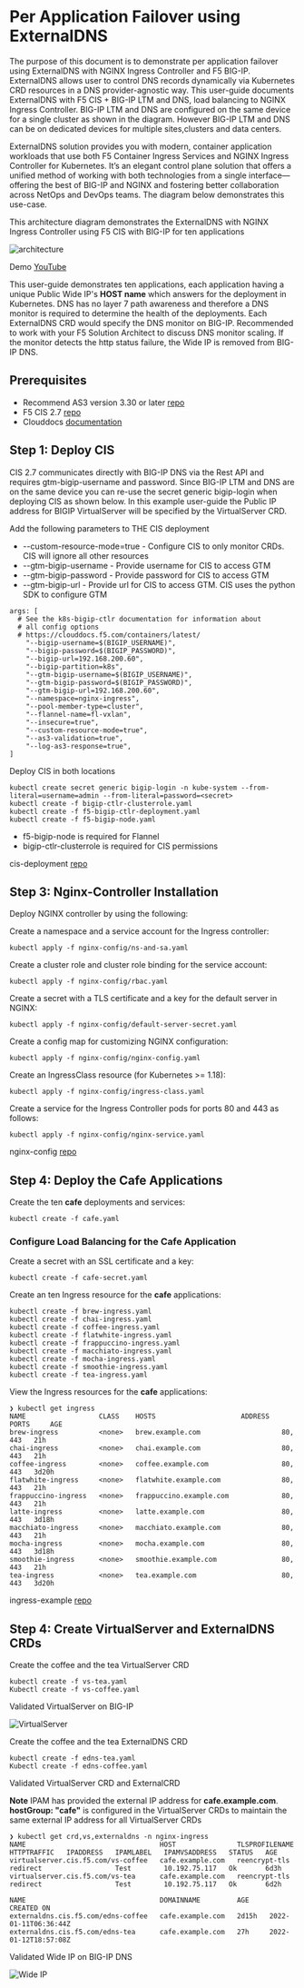 # Per Application Failover using ExternalDNS

The purpose of this document is to demonstrate per application failover using ExternalDNS with NGINX Ingress Controller and F5 BIG-IP. ExternalDNS allows user to control DNS records dynamically via Kubernetes CRD resources in a DNS provider-agnostic way. This user-guide documents ExternalDNS with F5 CIS + BIG-IP LTM and DNS, load balancing to NGINX Ingress Controller. BIG-IP LTM and DNS are configured on the same device for a single cluster as shown in the diagram. However BIG-IP LTM and DNS can be on dedicated devices for multiple sites,clusters and data centers. 

ExternalDNS solution provides you with modern, container application workloads that use both F5 Container Ingress Services and NGINX Ingress Controller for Kubernetes. It’s an elegant control plane solution that offers a unified method of working with both technologies from a single interface—offering the best of BIG-IP and NGINX and fostering better collaboration across NetOps and DevOps teams. The diagram below demonstrates this use-case.

This architecture diagram demonstrates the ExternalDNS with NGINX Ingress Controller using F5 CIS with BIG-IP for ten applications

![architecture](https://github.com/mdditt2000/kubernetes-1-19/blob/master/cis%202.7.1/per-application-failover/diagram/2022-01-31_14-03-56.png)

Demo [YouTube]()

This user-guide demonstrates ten applications, each application having a unique Public Wide IP's **HOST name** which answers for the deployment in Kubernetes. DNS has no layer 7 path awareness and therefore a DNS monitor is required to determine the health of the deployments. Each ExternalDNS CRD would specify the DNS monitor on BIG-IP. Recommended to work with your F5 Solution Architect to discuss DNS monitor scaling. If the monitor detects the http status failure, the Wide IP is removed from BIG-IP DNS.

## Prerequisites

* Recommend AS3 version 3.30 or later [repo](https://github.com/F5Networks/f5-appsvcs-extension/releases/tag/v3.30.0)
* F5 CIS 2.7 [repo](https://github.com/F5Networks/k8s-bigip-ctlr/releases/tag/v2.7.0)
* Clouddocs [documentation](https://clouddocs.f5.com/containers/latest/userguide/crd/externaldns.html)

## Step 1: Deploy CIS

CIS 2.7 communicates directly with BIG-IP DNS via the Rest API and requires gtm-bigip-username and password. Since BIG-IP LTM and DNS are on the same device you can re-use the secret generic bigip-login when deploying CIS as shown below. In this example user-guide the Public IP address for BIGIP VirtualServer will be specified by the VirtualServer CRD. 

Add the following parameters to THE CIS deployment

* --custom-resource-mode=true - Configure CIS to only monitor CRDs. CIS will ignore all other resources
* --gtm-bigip-username - Provide username for CIS to access GTM
* --gtm-bigip-password - Provide password for CIS to access GTM
* --gtm-bigip-url - Provide url for CIS to access GTM. CIS uses the python SDK to configure GTM

```
args: [
  # See the k8s-bigip-ctlr documentation for information about
  # all config options
  # https://clouddocs.f5.com/containers/latest/
    "--bigip-username=$(BIGIP_USERNAME)",
    "--bigip-password=$(BIGIP_PASSWORD)",
    "--bigip-url=192.168.200.60",
    "--bigip-partition=k8s",
    "--gtm-bigip-username=$(BIGIP_USERNAME)",
    "--gtm-bigip-password=$(BIGIP_PASSWORD)",
    "--gtm-bigip-url=192.168.200.60",
    "--namespace=nginx-ingress",
    "--pool-member-type=cluster",
    "--flannel-name=fl-vxlan",
    "--insecure=true",
    "--custom-resource-mode=true",
    "--as3-validation=true",
    "--log-as3-response=true",
]
```

Deploy CIS in both locations

```
kubectl create secret generic bigip-login -n kube-system --from-literal=username=admin --from-literal=password=<secret>
kubectl create -f bigip-ctlr-clusterrole.yaml
kubectl create -f f5-bigip-ctlr-deployment.yaml
kubectl create -f f5-bigip-node.yaml
```
- f5-bigip-node is required for Flannel
- bigip-ctlr-clusterrole is required for CIS permissions 

cis-deployment [repo](https://github.com/mdditt2000/kubernetes-1-19/tree/master/cis%202.7.1/per-application-failover/cis/cis-deployment)

## Step 3: Nginx-Controller Installation

Deploy NGINX controller by using the following:

Create a namespace and a service account for the Ingress controller:
   
    kubectl apply -f nginx-config/ns-and-sa.yaml
   
Create a cluster role and cluster role binding for the service account:
   
    kubectl apply -f nginx-config/rbac.yaml
   
Create a secret with a TLS certificate and a key for the default server in NGINX:

    kubectl apply -f nginx-config/default-server-secret.yaml
    
Create a config map for customizing NGINX configuration:

    kubectl apply -f nginx-config/nginx-config.yaml
    
Create an IngressClass resource (for Kubernetes >= 1.18):  
    
    kubectl apply -f nginx-config/ingress-class.yaml
  
Create a service for the Ingress Controller pods for ports 80 and 443 as follows:

    kubectl apply -f nginx-config/nginx-service.yaml

nginx-config [repo](https://github.com/mdditt2000/kubernetes-1-19/tree/master/cis%202.7.1/edns-multi-host/nginx-config)

## Step 4: Deploy the Cafe Applications

Create the ten **cafe** deployments and services:

```
kubectl create -f cafe.yaml
```

### Configure Load Balancing for the Cafe Application

Create a secret with an SSL certificate and a key:

```
kubectl create -f cafe-secret.yaml
```

Create an ten Ingress resource for the **cafe** applications:

```
kubectl create -f brew-ingress.yaml
kubectl create -f chai-ingress.yaml
kubectl create -f coffee-ingress.yaml
kubectl create -f flatwhite-ingress.yaml
kubectl create -f frappuccino-ingress.yaml
kubectl create -f macchiato-ingress.yaml
kubectl create -f mocha-ingress.yaml
kubectl create -f smoothie-ingress.yaml
kubectl create -f tea-ingress.yaml
```

View the Ingress resources for the **cafe** applications:

```
❯ kubectl get ingress
NAME                  CLASS    HOSTS                     ADDRESS   PORTS     AGE
brew-ingress          <none>   brew.example.com                    80, 443   21h
chai-ingress          <none>   chai.example.com                    80, 443   21h
coffee-ingress        <none>   coffee.example.com                  80, 443   3d20h
flatwhite-ingress     <none>   flatwhite.example.com               80, 443   21h
frappuccino-ingress   <none>   frappuccino.example.com             80, 443   21h
latte-ingress         <none>   latte.example.com                   80, 443   3d18h
macchiato-ingress     <none>   macchiato.example.com               80, 443   21h
mocha-ingress         <none>   mocha.example.com                   80, 443   3d18h
smoothie-ingress      <none>   smoothie.example.com                80, 443   21h
tea-ingress           <none>   tea.example.com                     80, 443   3d20h
```

ingress-example [repo](https://github.com/mdditt2000/kubernetes-1-19/tree/master/cis%202.7.1/per-application-failover/ingress-example)

## Step 4: Create VirtualServer and ExternalDNS CRDs

Create the coffee and the tea VirtualServer CRD

    kubectl create -f vs-tea.yaml
    Kubectl create -f vs-coffee.yaml

Validated VirtualServer on BIG-IP

![VirtualServer](https://github.com/mdditt2000/kubernetes-1-19/blob/master/cis%202.7.1/edns-multi-host/diagram/2022-01-13_14-29-16.png)

Create the coffee and the tea ExternalDNS CRD

    kubectl create -f edns-tea.yaml
    Kubectl create -f edns-coffee.yaml

Validated VirtualServer CRD and ExternalCRD

**Note** IPAM has provided the external IP address for **cafe.example.com**. **hostGroup: "cafe"** is configured in the VirtualServer CRDs to maintain the same external IP address for all VirtualServer CRDs

```
❯ kubectl get crd,vs,externaldns -n nginx-ingress
NAME                                 HOST               TLSPROFILENAME   HTTPTRAFFIC   IPADDRESS   IPAMLABEL   IPAMVSADDRESS   STATUS   AGE
virtualserver.cis.f5.com/vs-coffee   cafe.example.com   reencrypt-tls    redirect                  Test        10.192.75.117   Ok       6d3h
virtualserver.cis.f5.com/vs-tea      cafe.example.com   reencrypt-tls    redirect                  Test        10.192.75.117   Ok       6d2h

NAME                                 DOMAINNAME         AGE     CREATED ON
externaldns.cis.f5.com/edns-coffee   cafe.example.com   2d15h   2022-01-11T06:36:44Z
externaldns.cis.f5.com/edns-tea      cafe.example.com   27h     2022-01-12T18:57:08Z                                               
```

Validated Wide IP on BIG-IP DNS

![Wide IP](https://github.com/mdditt2000/kubernetes-1-19/blob/master/cis%202.7.1/edns-multi-host/diagram/2022-01-13_14-20-27.png)